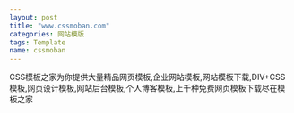 ```yaml
---
layout: post
title: "www.cssmoban.com"
categories: 网站模版
tags: Template
name: cssmoban
---
```

CSS模板之家为你提供大量精品网页模板,企业<!--break-->网站模板,网站模板下载,DIV+CSS模板,网页设计模板,网站后台模板,个人博客模板,上千种免费网页模板下载尽在模板之家

